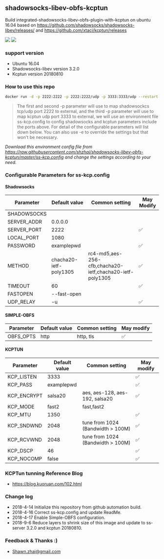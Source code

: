 ## shadowsocks-libev-obfs-kcptun

Build integrated-shadowsocks-libev-obfs-plugin-with-kcptun on ubuntu 16.04 based on https://github.com/shadowsocks/shadowsocks-libev/releases/ and https://github.com/xtaci/kcptun/releases

[![](https://images.microbadger.com/badges/image/shzhai/shadowsocks-libev-obfs-kcptun.svg)](https://microbadger.com/images/shzhai/shadowsocks-libev-obfs-kcptun "Get your own image badge on microbadger.com") [![](https://images.microbadger.com/badges/version/shzhai/shadowsocks-libev-obfs-kcptun.svg)](https://microbadger.com/images/shzhai/shadowsocks-libev-obfs-kcptun "Get your own version badge on microbadger.com")

### support version

- Ubuntu 16.04
- Shadowsocks-libev version 3.2.0
- Kcptun version 20180810

### How to use this repo

```sh
docker run -d -p 2222:2222 -p 2222:2222/udp -p 3333:3333/udp --restart always --env-file ss-kcp.config shzhai/shadowsocks-libev-obfs-kcptun
```

> The first and second -p parameter will use to map shadowsockcs tcp/udp port
> 2222 to external, and the third -p parameter will use to map kcptun udp port
> 3333 to external, we will use an environment file ss-kcp.config to config
> shadowsocks and kcptun parameters include the ports above.
> For detail of the configurable parameters will list down below.
> You can also use -e to override the settings but that won't be necessary.

*Download this environment config file from https://raw.githubusercontent.com/shzhai/shadowsocks-libev-obfs-kcptun/master/ss-kcp.config and change the settings according to your need.*

### Configurable Parameters for ss-kcp.config

#### Shadowsocks

| Parameter | Default value | Common setting | May Modify |
| ------ | ------ |------ |------ |
| SHADOWSOCKS | | | |
| SERVER_ADDR | 0.0.0.0 | | |
| SERVER_PORT | 2222 | | ✅ |
| LOCAL_PORT | 1080 | | |
| PASSWORD | examplepwd | | ✅ |
| METHOD | chacha20-ietf-poly1305 |rc4-md5,aes-256-cfb,chacha20-ietf,chacha20-ietf-poly1305 | ✅ |
| TIMEOUT | 60 | | ✅ |
| FASTOPEN | --fast-open | | |
| UDP_RELAY | -u | |✅| 

#### SIMPLE-OBFS

| Parameter | Default value | Common setting | May modify  |
| ------ | ------ |------ |------ |
| OBFS_OPTS | http | http, tls | ✅ |

#### KCPTUN

| Parameter | Default value | Common setting | May modify  |
| ------ | ------ |------ |------ |
| KCP_LISTEN | 3333 | | ✅ |
| KCP_PASS | examplepwd | | ✅ |
| KCP_ENCRYPT | salsa20 | aes, aes-128, aes-192, salsa20 | ✅ |
| KCP_MODE | fast2 | fast,fast2 | |
| KCP_MTU | 1350 | | ✅ |
| KCP_SNDWND | 2048 | tune from 1024 (Bandwidth > 100M)| ✅ |
| KCP_RCVWND | 2048 | tune from 1024 (Bandwidth > 100M)| ✅ |
| KCP_DSCP | 46 | | ✅ |
| KCP_NOCOMP | false | | ✅ |

### KCPTun tunning Reference Blog

- https://blog.kuoruan.com/102.html

### Change log

- 2018-4-14 Initialize this repository from github automation build.
- 2018-4-16 Correct ss-kcp.config and update ReadMe.
- 2018-4-17 Enable Simple-OBFS configuration.
- 2018-9-6 Reduce layers to shrink size of this image and update to ss-server 3.2.0 and kcptun 20180810.

### Feedback & Thanks :)

- <Shawn.zhai@gmail.com>
